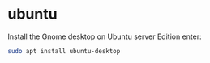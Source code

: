 # ubuntu


Install the Gnome desktop on Ubuntu server Edition enter:
```bash
sudo apt install ubuntu-desktop
```
